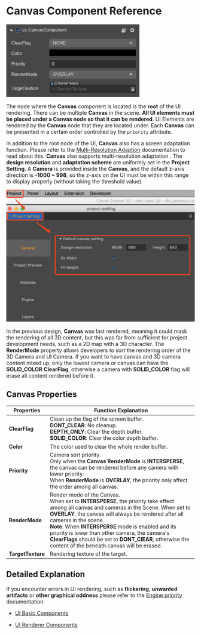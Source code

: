 # Canvas Component Reference

![](canvas/canvas.png)

The node where the **Canvas** component is located is the **root** of the UI rendering. There can be multiple __Canvas__ in the scene. **All UI elements must be placed under a __Canvas__ node so that it can be rendered**. UI Elements are rendered by the **Canvas** node that they are located under. Each **Canvas** can be presented in a certain order controlled by the `priority` attribute.

In addition to the root node of the UI, **Canvas** also has a screen adaptation function. Please refer to the [Multi-Resolution Adaption](../engine/multi-resolution.md) documentation to read about this. **Canvas** also supports multi-resolution adaptation . The __design resolution__ and __adaptation scheme__ are uniformly set in the __Project Setting__. A **Camera** is provided inside the __Canvas__, and the default z-axis direction is __-1000 ~ 998__, so the z-axis on the UI must be within this range to display properly (without taking the threshold value).

![](canvas/design-resolution.png)

In the previous design, __Canvas__ was last rendered, meaning it could mask the rendering of all 3D content, but this was far from sufficient for project development needs, such as a 2D map with a 3D character. The **RenderMode** property allows developers to sort the rendering order of the 3D Camera and UI Camera. If you want to have canvas and 3D camera content mixed up, only the lowest camera or canvas can have the **SOLID_COLOR** **ClearFlag**, otherwise a camera with **SOLID_COLOR** flag will erase all content rendered before it.

## Canvas Properties

| Properties    | Function Explanation  |
| ------------- | ----------- |
| __ClearFlag__     | Clean up the flag of the screen buffer.<br>__DONT_CLEAR__: No cleanup.<br>__DEPTH_ONLY__: Clear the depth buffer.<br>__SOLID_COLOR__: Clear the color depth buffer. |
| __Color__     | The color used to clear the whole render buffer. |
| __Priority__       | Camera sort priority.<br>Only when the **Canvas** **RenderMode** is **INTERSPERSE**, the canvas can be rendered before any camera with lower priority.<br>When **RenderMode** is **OVERLAY**, the priority only affect the order among all canvas. |
| __RenderMode__    | Render mode of the Canvas.<br>When set to **INTERSPERSE**, the priority take effect among all canvas and cameras in the Scene. When set to **OVERLAY**, the canvas will always be rendered after all cameras in the scene.<br>**Note**: When **INTERSPERSE** mode is enabled and its priority is lower than other camera, the camera's **ClearFlags** should be set to **DONT_ClEAR**, otherwise the content of the beneath canvas will be erased. |
| __TargetTexture__ | Rendering texture of the target. |

## Detailed Explanation

If you encounter errors in UI rendering, such as **flickering**, **unwanted artifacts** or **other graphical oddness** please refer to the [Engine priority](../engine/priority.md) documentation.

- [UI Basic Components](base-component.md)

- [UI Renderer Components](render-component.md)
